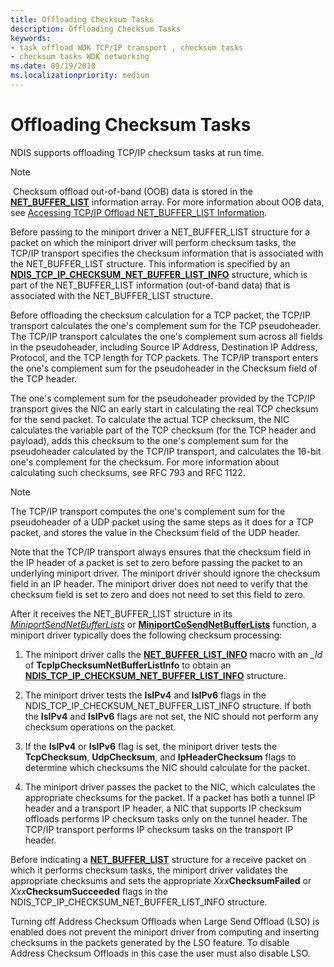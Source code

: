 ```yaml
---
title: Offloading Checksum Tasks
description: Offloading Checksum Tasks
keywords:
- task offload WDK TCP/IP transport , checksum tasks
- checksum tasks WDK networking
ms.date: 09/19/2018
ms.localizationpriority: medium
---
```


# Offloading Checksum Tasks

NDIS supports offloading TCP/IP checksum tasks at run time.

> [!NOTE]
> Checksum offload out-of-band (OOB) data is stored in the [**NET\_BUFFER\_LIST**](/windows-hardware/drivers/ddi/ndis/ns-ndis-_net_buffer_list) information array. For more information about OOB data, see [Accessing TCP/IP Offload NET\_BUFFER\_LIST Information](accessing-tcp-ip-offload-net-buffer-list-information.md).

Before passing to the miniport driver a NET\_BUFFER\_LIST structure for a packet on which the miniport driver will perform checksum tasks, the TCP/IP transport specifies the checksum information that is associated with the NET\_BUFFER\_LIST structure. This information is specified by an [**NDIS\_TCP\_IP\_CHECKSUM\_NET\_BUFFER\_LIST\_INFO**](/windows-hardware/drivers/ddi/ndis/ns-ndis-_ndis_tcp_ip_checksum_net_buffer_list_info) structure, which is part of the NET\_BUFFER\_LIST information (out-of-band data) that is associated with the NET\_BUFFER\_LIST structure.

Before offloading the checksum calculation for a TCP packet, the TCP/IP transport calculates the one's complement sum for the TCP pseudoheader. The TCP/IP transport calculates the one's complement sum across all fields in the pseudoheader, including Source IP Address, Destination IP Address, Protocol, and the TCP length for TCP packets. The TCP/IP transport enters the one's complement sum for the pseudoheader in the Checksum field of the TCP header.

The one's complement sum for the pseudoheader provided by the TCP/IP transport gives the NIC an early start in calculating the real TCP checksum for the send packet. To calculate the actual TCP checksum, the NIC calculates the variable part of the TCP checksum (for the TCP header and payload), adds this checksum to the one's complement sum for the pseudoheader calculated by the TCP/IP transport, and calculates the 16-bit one's complement for the checksum. For more information about calculating such checksums, see RFC 793 and RFC 1122.

> [!NOTE]
> The TCP/IP transport computes the one's complement sum for the pseudoheader of a UDP packet using the same steps as it does for a TCP packet, and stores the value in the Checksum field of the UDP header.

Note that the TCP/IP transport always ensures that the checksum field in the IP header of a packet is set to zero before passing the packet to an underlying miniport driver. The miniport driver should ignore the checksum field in an IP header. The miniport driver does not need to verify that the checksum field is set to zero and does not need to set this field to zero.

After it receives the NET\_BUFFER\_LIST structure in its [*MiniportSendNetBufferLists*](/windows-hardware/drivers/ddi/ndis/nc-ndis-miniport_send_net_buffer_lists) or [**MiniportCoSendNetBufferLists**](/windows-hardware/drivers/ddi/ndis/nc-ndis-miniport_co_send_net_buffer_lists) function, a miniport driver typically does the following checksum processing:

1.  The miniport driver calls the [**NET\_BUFFER\_LIST\_INFO**](/windows-hardware/drivers/ddi/ndis/nf-ndis-net_buffer_list_info) macro with an *\_Id* of **TcpIpChecksumNetBufferListInfo** to obtain an [**NDIS\_TCP\_IP\_CHECKSUM\_NET\_BUFFER\_LIST\_INFO**](/windows-hardware/drivers/ddi/ndis/ns-ndis-_ndis_tcp_ip_checksum_net_buffer_list_info) structure.

2.  The miniport driver tests the **IsIPv4** and **IsIPv6** flags in the NDIS\_TCP\_IP\_CHECKSUM\_NET\_BUFFER\_LIST\_INFO structure. If both the **IsIPv4** and **IsIPv6** flags are not set, the NIC should not perform any checksum operations on the packet.

3.  If the **IsIPv4** or **IsIPv6** flag is set, the miniport driver tests the **TcpChecksum**, **UdpChecksum**, and **IpHeaderChecksum** flags to determine which checksums the NIC should calculate for the packet.

4.  The miniport driver passes the packet to the NIC, which calculates the appropriate checksums for the packet. If a packet has both a tunnel IP header and a transport IP header, a NIC that supports IP checksum offloads performs IP checksum tasks only on the tunnel header. The TCP/IP transport performs IP checksum tasks on the transport IP header.

Before indicating a [**NET\_BUFFER\_LIST**](/windows-hardware/drivers/ddi/ndis/ns-ndis-_net_buffer_list) structure for a receive packet on which it performs checksum tasks, the miniport driver validates the appropriate checksums and sets the appropriate *Xxx***ChecksumFailed** or *Xxx***ChecksumSucceeded** flags in the NDIS\_TCP\_IP\_CHECKSUM\_NET\_BUFFER\_LIST\_INFO structure.

Turning off Address Checksum Offloads when Large Send Offload (LSO) is enabled does not prevent the miniport driver from computing and inserting checksums in the packets generated by the LSO feature. To disable Address Checksum Offloads in this case the user must also disable LSO.

 

